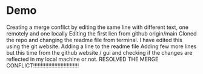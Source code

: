 # Demo
Creating a merge conflict by editing the same line with different text, one remotely and one locally
Editing the first lien from github
origin/main
Cloned the repo and changing the readme file from terminal.
I have edited this using the git website.
Adding a line to the readme file
Adding few more lines but this time from the github website / gui and checking if the changes are reflected in my local machine or not.
RESOLVED THE MERGE CONFLICT!!!!!!!!!!!!!!!!!!!!!!!!!!!!!!
